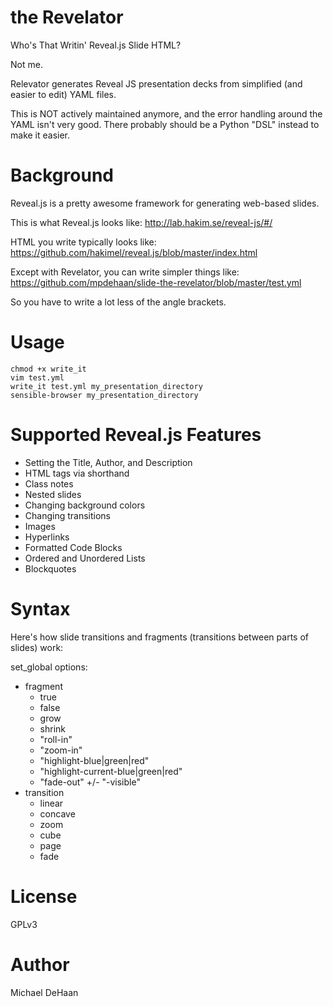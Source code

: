 the Revelator
=============


Who's That Writin' Reveal.js Slide HTML?

Not me.

Relevator generates Reveal JS presentation decks from simplified (and easier to edit) YAML files.

This is NOT actively maintained anymore, and the error handling around the YAML isn't very good.  There probably should be a Python "DSL" instead to make it easier.

Background
==========

Reveal.js is a pretty awesome framework for generating web-based slides.

This is what Reveal.js looks like: http://lab.hakim.se/reveal-js/#/

HTML you write typically looks like: https://github.com/hakimel/reveal.js/blob/master/index.html

Except with Revelator, you can write simpler things like: https://github.com/mpdehaan/slide-the-revelator/blob/master/test.yml

So you have to write a lot less of the angle brackets.

Usage
=====

    chmod +x write_it
    vim test.yml
    write_it test.yml my_presentation_directory
    sensible-browser my_presentation_directory

Supported Reveal.js Features
============================

- Setting the Title, Author, and Description
- HTML tags via shorthand
- Class notes
- Nested slides
- Changing background colors
- Changing transitions
- Images
- Hyperlinks
- Formatted Code Blocks
- Ordered and Unordered Lists
- Blockquotes

Syntax
======

Here's how slide transitions and fragments (transitions between parts of slides) work:

set_global options:
- fragment
    + true
    + false
    + grow
    + shrink
    + "roll-in"
    + "zoom-in"
    + "highlight-blue|green|red"
    + "highlight-current-blue|green|red"
    + "fade-out" +/- "-visible"
- transition
    + linear
    + concave
    + zoom
    + cube
    + page
    + fade
    
  
License
=======

GPLv3

Author
======

Michael DeHaan
